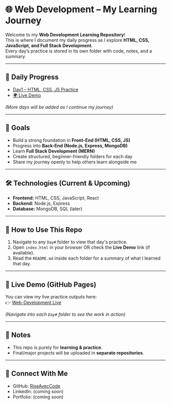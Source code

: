 # 🌐 Web Development – My Learning Journey

Welcome to my **Web Development Learning Repository**!  
This is where I document my daily progress as I explore **HTML, CSS, JavaScript, and Full Stack Development**.  
Every day’s practice is stored in its own folder with code, notes, and a summary.

---

## 📅 Daily Progress

- [Day1 – HTML, CSS, JS Practice](Day1)
- [🌍 Live Demo](https://riseaveccode.github.io/Web-Development/Day1/)

*(More days will be added as I continue my journey)*

---

## 🧠 Goals

- Build a strong foundation in **Front-End (HTML, CSS, JS)**  
- Progress into **Back-End (Node.js, Express, MongoDB)**  
- Learn **Full Stack Development (MERN)**  
- Create structured, beginner-friendly folders for each day  
- Share my journey openly to help others learn alongside me  

---

## 🛠 Technologies (Current & Upcoming)

- **Frontend:** HTML, CSS, JavaScript, React  
- **Backend:** Node.js, Express  
- **Database:** MongoDB, SQL (later)  

---

## 📌 How to Use This Repo

1. Navigate to any `Day#` folder to view that day's practice.  
2. Open `index.html` in your browser OR check the **Live Demo** link (if available).  
3. Read the `README.md` inside each folder for a summary of what I learned that day.  

---

## 🚀 Live Demo (GitHub Pages)

You can view my live practice outputs here:  
👉 [Web-Development Live](https://riseaveccode.github.io/Web-Development/)  

*(Navigate into each `Day#` folder to see the work in action)*  

---

## 📝 Notes

- This repo is purely for **learning & practice**.  
- Final/major projects will be uploaded in **separate repositories**. 

---

## 🤝 Connect With Me

- GitHub: [RiseAvecCode](https://github.com/RiseAvecCode)  
- LinkedIn: (coming soon)  
- Portfolio: (coming soon)  
